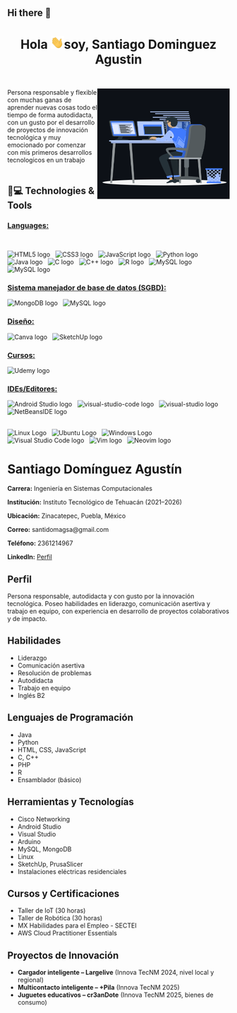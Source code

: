 ## Hi there 👋

<h1 align="center">Hola <img src="https://raw.githubusercontent.com/ABSphreak/ABSphreak/master/gifs/Hi.gif" width="30px">soy, Santiago Dominguez Agustin </h1>

<br/>

<p><img align="right" height="250" width="300" src="https://raw.githubusercontent.com/SubhadeepZilong/SubhadeepZilong/main/icons/animation_500_kxa883sd.gif" alt="SubhadeepZilong" /></p>

Persona responsable y flexible con muchas ganas de aprender nuevas
cosas todo el tiempo de forma autodidacta, con un gusto por el desarrollo
de proyectos de innovación tecnológica y muy emocionado por comenzar con 
mis primeros desarrollos tecnologicos en un trabajo
<br/>
<br/>


## 🚀💻 Technologies & Tools

### <u> Languages: </u>

<br>

<span><img src="https://img.shields.io/badge/HTML5-E34F26?style=for-the-badge&logo=html5&logoColor=white" alt="HTML5 logo" title="HTML5" height="25" /></span>
&nbsp;
<span><img src="https://img.shields.io/badge/CSS3-1572B6?style=for-the-badge&logo=css3&logoColor=white" alt="CSS3 logo" title="CSS3" height="25" /></span>
&nbsp;
<span><img src="https://img.shields.io/badge/JavaScript-323330?style=for-the-badge&logo=javascript&logoColor=F7DF1E" alt="JavaScript logo" title="JavaScript" height="25" /></span>
&nbsp;
<img src = "https://img.shields.io/badge/Python-FFD43B?style=for-the-badge&logo=python&logoColor=blue" alt="Python logo"  title="Python" height="25"/></span>
&nbsp;
<span><img src = "https://img.shields.io/badge/Java-ED8B00?style=for-the-badge&logo=java&logoColor=white" alt="Java logo"  title="Java" height="25"/></span>
&nbsp;
<span><img src = "https://img.shields.io/badge/c-%2300599C.svg?style=for-the-badge&logo=c&logoColor=white" alt="C logo"  title="C" height="25"/></span>
&nbsp;
<span><img src = "https://img.shields.io/badge/c++-%2300599C.svg?style=for-the-badge&logo=c%2B%2B&logoColor=white" alt="C++ logo"  title="C++" height="25"/></span>
&nbsp;
<span><img src = "https://img.shields.io/badge/r-%23276DC3.svg?style=for-the-badge&logo=r&logoColor=white" alt="R logo"  title="R" height="25"/></span>
&nbsp;
<span><img src = "https://img.shields.io/badge/php-%23777BB4.svg?style=for-the-badge&logo=php&logoColor=white" alt="MySQL logo"  title="MySQL" height="25"/></span>
&nbsp;
<span><img src = "https://img.shields.io/badge/Haskell-5e5086?style=for-the-badge&logo=haskell&logoColor=white" alt="MySQL logo"  title="MySQL" height="25"/></span>
&nbsp;
<br>
### <u> Sistema manejador de base de datos (SGBD):</u>
<span><img src = "https://img.shields.io/badge/MongoDB-%234ea94b.svg?style=for-the-badge&logo=mongodb&logoColor=white" alt="MongoDB logo"  title="MongoDB" height="25"/></span>
&nbsp;
<span><img src = "https://img.shields.io/badge/mysql-4479A1.svg?style=for-the-badge&logo=mysql&logoColor=white" alt="MySQL logo"  title="MySQL" height="25"/></span>
&nbsp;
### <u> Diseño:</u>
<span><img src = "https://img.shields.io/badge/Canva-%2300C4CC.svg?style=for-the-badge&logo=Canva&logoColor=white" alt="Canva logo"  title="Canva" height="25"/></span>
&nbsp;
<span><img src = "https://img.shields.io/badge/SketchUp-005F9E?style=for-the-badge&logo=sketchup&logoColor=white" alt="SketchUp logo"  title="SketchUp" height="25"/></span>
&nbsp;
### <u> Cursos:</u>
<span><img src = "https://img.shields.io/badge/Udemy-A435F0?style=for-the-badge&logo=Udemy&logoColor=white" alt="Udemy logo"  title="Udemy" height="25"/></span>
&nbsp;
### <u> IDEs/Editores:</u>
<span><img src = "https://img.shields.io/badge/android%20studio-346ac1?style=for-the-badge&logo=android%20studio&logoColor=white" alt="Android Studio logo"  title="Android Studio" height="25"/></span>
&nbsp;
<span><img src = "https://img.shields.io/badge/Visual%20Studio%20Code-0078d7.svg?style=for-the-badge&logo=visual-studio-code&logoColor=white" alt="visual-studio-code logo"  title="visual-studio-code" height="25"/></span>
&nbsp;
<span><img src = "https://img.shields.io/badge/Visual%20Studio-5C2D91.svg?style=for-the-badge&logo=visual-studio&logoColor=white" alt="visual-studio logo"  title="visual-studio" height="25"/></span>
&nbsp;
<span><img src = "https://img.shields.io/badge/NetBeansIDE-1B6AC6.svg?style=for-the-badge&logo=apache-netbeans-ide&logoColor=white" alt="NetBeansIDE logo"  title="NetBeansIDE" height="25"/></span>
&nbsp;


<br>

<span>
<img src = "https://img.shields.io/badge/Linux-FCC624?style=for-the-badge&logo=linux&logoColor=black" alt="Linux Logo"  title="Linux" height="25"/>
</span>
&nbsp;
<span>
<img src = "https://img.shields.io/badge/Ubuntu-E95420?style=for-the-badge&logo=ubuntu&logoColor=white" alt="Ubuntu Logo"  title="Ubuntu" height="25"/>
</span>
&nbsp;
<span>
<img src = "https://img.shields.io/badge/Windows-0078D6?style=for-the-badge&logo=windows&logoColor=white" alt="Windows Logo"  title="Windows" height="25"/>
</span>
&nbsp;
<span><img src="https://img.shields.io/badge/VSCode-0078D4?style=for-the-badge&logo=visual%20studio%20code&logoColor=white" alt="Visual Studio Code logo" title="Visual Studio Code" height="25" /></span>
&nbsp;
<span><img src="https://img.shields.io/badge/VIM-%2311AB00.svg?&style=for-the-badge&logo=vim&logoColor=white" alt="Vim logo" title="Vim" height="25" /></span>
&nbsp;
<span><img src="https://img.shields.io/badge/NeoVim-%2357A143.svg?&style=for-the-badge&logo=neovim&logoColor=white" alt="Neovim logo" title="Neovim" height="25" /></span>

<br>

<!DOCTYPE html>
<html lang="es">
<head>
  <meta charset="UTF-8">
  <meta name="viewport" content="width=device-width, initial-scale=1.0">
  <title>CV - Santiago Domínguez Agustín</title>
</head>
<body>
  <h1>Santiago Domínguez Agustín</h1>
  <p><strong>Carrera:</strong> Ingeniería en Sistemas Computacionales</p>
  <p><strong>Institución:</strong> Instituto Tecnológico de Tehuacán (2021–2026)</p>
  <p><strong>Ubicación:</strong> Zinacatepec, Puebla, México</p>
  <p><strong>Correo:</strong> santidomagsa@gmail.com</p>
  <p><strong>Teléfono:</strong> 2361214967</p>
  <p><strong>LinkedIn:</strong> <a href="https://www.linkedin.com/in/santiago-dominguez-agustin-22aba736a" target="_blank">Perfil</a></p>

  <section>
    <h2>Perfil</h2>
    <p>Persona responsable, autodidacta y con gusto por la innovación tecnológica. Poseo habilidades en liderazgo, comunicación asertiva y trabajo en equipo, con experiencia en desarrollo de proyectos colaborativos y de impacto.</p>
  </section>

  <section>
    <h2>Habilidades</h2>
    <ul>
      <li>Liderazgo</li>
      <li>Comunicación asertiva</li>
      <li>Resolución de problemas</li>
      <li>Autodidacta</li>
      <li>Trabajo en equipo</li>
      <li>Inglés B2</li>
    </ul>
  </section>

  <section>
    <h2>Lenguajes de Programación</h2>
    <ul>
      <li>Java</li>
      <li>Python</li>
      <li>HTML, CSS, JavaScript</li>
      <li>C, C++</li>
      <li>PHP</li>
      <li>R</li>
      <li>Ensamblador (básico)</li>
    </ul>
  </section>

  <section>
    <h2>Herramientas y Tecnologías</h2>
    <ul>
      <li>Cisco Networking</li>
      <li>Android Studio</li>
      <li>Visual Studio</li>
      <li>Arduino</li>
      <li>MySQL, MongoDB</li>
      <li>Linux</li>
      <li>SketchUp, PrusaSlicer</li>
      <li>Instalaciones eléctricas residenciales</li>
    </ul>
  </section>

  <section>
    <h2>Cursos y Certificaciones</h2>
    <ul>
      <li>Taller de IoT (30 horas)</li>
      <li>Taller de Robótica (30 horas)</li>
      <li>MX Habilidades para el Empleo - SECTEI</li>
      <li>AWS Cloud Practitioner Essentials</li>
    </ul>
  </section>

  <section>
    <h2>Proyectos de Innovación</h2>
    <ul>
      <li><strong>Cargador inteligente – Largelive</strong> (Innova TecNM 2024, nivel local y regional)</li>
      <li><strong>Multicontacto inteligente – +Pila</strong> (Innova TecNM 2025)</li>
      <li><strong>Juguetes educativos – cr3anDote</strong> (Innova TecNM 2025, bienes de consumo)</li>
    </ul>
  </section>
</body>
</html>

